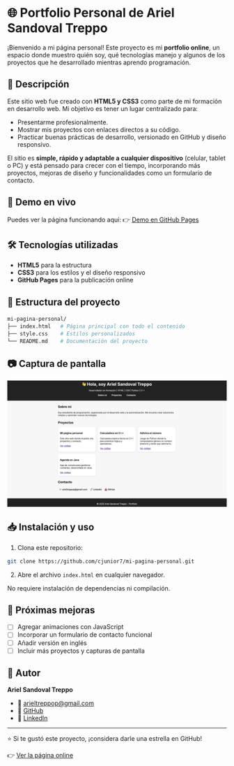 # 🌐 Portfolio Personal de Ariel Sandoval Treppo

¡Bienvenido a mi página personal! Este proyecto es mi **portfolio online**, un espacio donde muestro quién soy, qué tecnologías manejo y algunos de los proyectos que he desarrollado mientras aprendo programación.

## 📖 Descripción
Este sitio web fue creado con **HTML5 y CSS3** como parte de mi formación en desarrollo web. Mi objetivo es tener un lugar centralizado para:
- Presentarme profesionalmente.
- Mostrar mis proyectos con enlaces directos a su código.
- Practicar buenas prácticas de desarrollo, versionado en GitHub y diseño responsivo.

El sitio es **simple, rápido y adaptable a cualquier dispositivo** (celular, tablet o PC) y está pensado para crecer con el tiempo, incorporando más proyectos, mejoras de diseño y funcionalidades como un formulario de contacto.

## 🚀 Demo en vivo
Puedes ver la página funcionando aquí:
👉 [Demo en GitHub Pages](https://cjunior7.github.io/mi-pagina-personal/)

## 🛠️ Tecnologías utilizadas
- **HTML5** para la estructura
- **CSS3** para los estilos y el diseño responsivo
- **GitHub Pages** para la publicación online

## 📂 Estructura del proyecto
```bash
mi-pagina-personal/
├── index.html   # Página principal con todo el contenido
├── style.css    # Estilos personalizados
└── README.md    # Documentación del proyecto
```

## 📷 Captura de pantalla
![Screenshot del sitio](./screenshot.png)

## 📥 Instalación y uso
1. Clona este repositorio:
```bash
git clone https://github.com/cjunior7/mi-pagina-personal.git
```
2. Abre el archivo `index.html` en cualquier navegador.

No requiere instalación de dependencias ni compilación.

## 📌 Próximas mejoras
- [ ] Agregar animaciones con JavaScript
- [ ] Incorporar un formulario de contacto funcional
- [ ] Añadir versión en inglés
- [ ] Incluir más proyectos y capturas de pantalla

## 👤 Autor
**Ariel Sandoval Treppo**
- 📧 [arieltreppop@gmail.com](mailto:arieltreppop@gmail.com)
- 🐙 [GitHub](https://github.com/cjunior7)
- 🔗 [LinkedIn](https://www.linkedin.com)

---
⭐ Si te gustó este proyecto, ¡considera darle una estrella en GitHub!

👉 [Ver la página online](https://cjunior7.github.io/mi-pagina-personal/)
